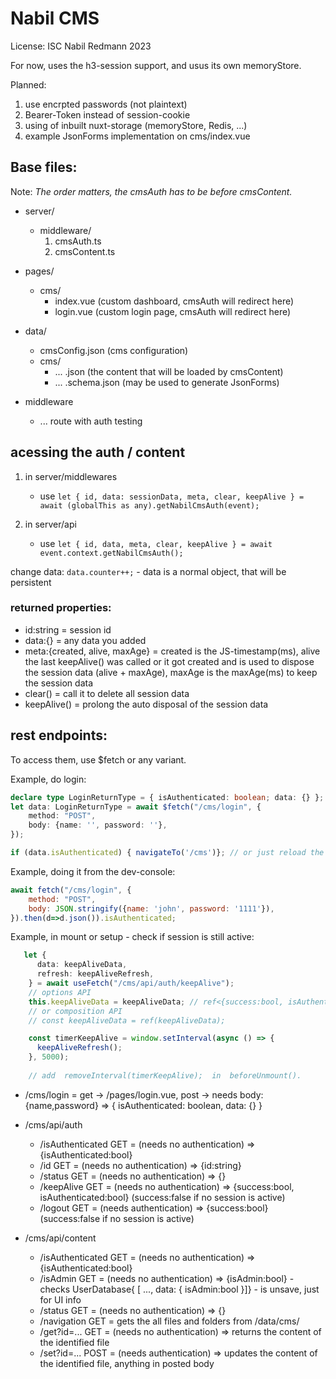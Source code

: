 # Nabil CMS

License: ISC Nabil Redmann 2023

For now, uses the h3-session support, and usus its own memoryStore.

Planned: 
1. use encrpted passwords (not plaintext)
2. Bearer-Token instead of session-cookie
3. using of inbuilt nuxt-storage (memoryStore, Redis, ...)
4. example JsonForms implementation on cms/index.vue


## Base files:

Note: *The order matters, the cmsAuth has to be before cmsContent.*

- server/
    - middleware/
        1. cmsAuth.ts
        2. cmsContent.ts

- pages/
    - cms/
        - index.vue (custom dashboard, cmsAuth will redirect here)
        - login.vue (custom login page, cmsAuth will redirect here)

- data/
    - cmsConfig.json (cms configuration)
    - cms/
        - ... .json (the content that will be loaded by cmsContent)
        - ... .schema.json (may be used to generate JsonForms)

- middleware
    - ... route with auth testing
    
## acessing the auth / content 

1. in server/middlewares
    - use `let { id, data: sessionData, meta, clear, keepAlive } = await (globalThis as any).getNabilCmsAuth(event);`
    
2. in server/api
    - use `let { id, data, meta, clear, keepAlive } = await event.context.getNabilCmsAuth();`

change data: `data.counter++;`
    - data is a normal object, that will be persistent
 
### returned properties:
- id:string = session id
- data:{} = any data you added
- meta:{created, alive, maxAge} = created is the JS-timestamp(ms), alive the last keepAlive() was called or it got created and is used to dispose the session data (alive + maxAge), maxAge is the maxAge(ms) to keep the session data 
- clear() = call it to delete all session data
- keepAlive() = prolong the auto disposal of the session data

## rest endpoints:

To access them, use $fetch or any variant.

Example, do login:
```ts
declare type LoginReturnType = { isAuthenticated: boolean; data: {} };
let data: LoginReturnType = await $fetch("/cms/login", {
    method: "POST",
    body: {name: '', password: ''},
});

if (data.isAuthenticated) { navigateTo('/cms')}; // or just reload the page ...
```

Example, doing it from the dev-console:
```js
await fetch("/cms/login", {
    method: "POST",
    body: JSON.stringify({name: 'john', password: '1111'}),
}).then(d=>d.json()).isAuthenticated;
```

Example, in mount or setup - check if session is still active:
```ts
   let {
      data: keepAliveData,
      refresh: keepAliveRefresh,
    } = await useFetch("/cms/api/auth/keepAlive");
    // options API
    this.keepAliveData = keepAliveData; // ref<{success:bool, isAuthenticated:bool}>
    // or composition API
    // const keepAliveData = ref(keepAliveData);

    const timerKeepAlive = window.setInterval(async () => {
      keepAliveRefresh();
    }, 5000);
    
    // add  removeInterval(timerKeepAlive);  in  beforeUnmount().
```


- /cms/login = get -> /pages/login.vue, post -> needs body:{name,password} => { isAuthenticated: boolean, data: {} }
- /cms/api/auth
    - /isAuthenticated GET = (needs no authentication) => {isAuthenticated:bool}
    - /id GET = (needs no authentication) => {id:string}
    - /status GET = (needs no authentication)  => {}
    - /keepAlive GET = (needs no authentication) => {success:bool, isAuthenticated:bool} (success:false if no session is active)
    - /logout GET = (needs authentication) => {success:bool} (success:false if no session is active)
    
- /cms/api/content
    - /isAuthenticated GET = (needs no authentication) => {isAuthenticated:bool}
    - /isAdmin GET = (needs no authentication) => {isAdmin:bool} - checks UserDatabase{ [ ..., data: { isAdmin:bool }]} - is unsave, just for UI info
    - /status GET = (needs no authentication)  => {}
    - /navigation GET = gets the all files and folders from /data/cms/
    - /get?id=... GET = (needs no authentication) => returns the content of the identified file
    - /set?id=... POST = (needs authentication) => updates the content of the identified file, anything in posted body
    